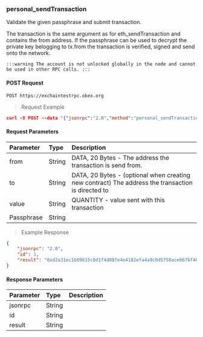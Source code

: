 ### personal_sendTransaction

Validate the given passphrase and submit transaction.

The transaction is the same argument as for eth_sendTransaction and contains the from address. If the passphrase can be used to decrypt the private key belogging to tx.from the transaction is verified, signed and send onto the network.

`:::warning The account is not unlocked globally in the node and cannot be used in other RPC calls. :::`

#### POST Request

`POST https://exchaintestrpc.okex.org`

> Request Example

```json
curl -X POST --data '{"jsonrpc":"2.0","method":"personal_sendTransaction","params":[{"from":"0x3b7252d007059ffc82d16d022da3cbf9992d2f70","to":"0xddd64b4712f7c8f1ace3c145c950339eddaf221d", "value":"0x16345785d8a0000"}, "passphrase"],"id":1}' -H "Content-Type: application/json" https://exchaintestrpc.okex.org

```

#### Request Parameters

| **Parameter** | **Type** | **Description**                                                                                                                                                                                                                                                      |
| :------------ | :------- | :------------------------------------------------------------------------------------------------------------------------------------------------------------------------------------------------------------------------------------------------------------------- |
| from     | String   | DATA, 20 Bytes - The address the transaction is send from.|
| to    | String   |  DATA, 20 Bytes - (optional when creating new contract) The address the transaction is directed to|
| value     | String   |  QUANTITY - value sent with this transaction|
| Passphrase     | String   | |


> Example Response

```json
{
	"jsonrpc": "2.0",
	"id": 1,
	"result": "0xd2a31ec1b89615c8d1f4d08fe4e4182efa4a9c0d5758ace6676f485ea60e154c"
}
```

#### Response Parameters

| **Parameter** | **Type** | **Description**                                                                                                                                                                                                                                                      |
| :----------------- | :------- | :------------------------------------------------------------------------------------------------------------------------------------------------------------------------------------------------------------------------------------------------------------------- |
|  jsonrpc              | String    | 				| 
|  id                   | String    | 				| 
|  result               | String    | 				|